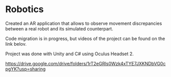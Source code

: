 # Robotics
Created an AR application that allows to observe movement discrepancies between a real robot and its simulated counterpart. 

Code migration is in progress, but videos of the project can be found on the link belov.

Project was done with Unity and C# using Oculus Headset 2.

https://drive.google.com/drive/folders/1rT2eGRls0Wzk4xTYE7JXKNDbVG0cpgYK?usp=sharing

